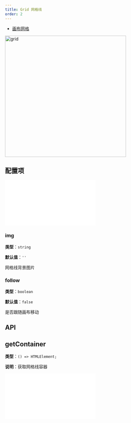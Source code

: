 ```yaml
---
title: Grid 网格线
order: 2
---
```


- [画布网格](/examples/tool/grid/#default)

<img alt="grid" src="https://mdn.alipayobjects.com/huamei_qa8qxu/afts/img/A*XojSQY_-5iIAAAAAAAAAAAAADmJ7AQ/original" height='400'/>

## 配置项

<embed src="../../common/IPluginBaseConfig.zh.md"></embed>

### img

**类型**：`string`

**默认值**：`''`

网格线背景图片

### follow

**类型**：`boolean`

**默认值**：`false`

是否跟随画布移动

## API

## getContainer

**类型**：`() => HTMLElement;`

**说明**：获取网格线容器

<embed src="../../common/PluginAPIDestroy.zh.md"></embed>
